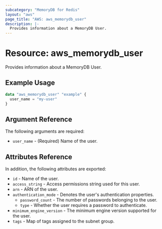 ```yaml
---
subcategory: "MemoryDB for Redis"
layout: "aws"
page_title: "AWS: aws_memorydb_user"
description: |-
  Provides information about a MemoryDB User.
---
```


# Resource: aws_memorydb_user

Provides information about a MemoryDB User.

## Example Usage

```terraform
data "aws_memorydb_user" "example" {
  user_name = "my-user"
}
```

## Argument Reference

The following arguments are required:

* `user_name` - (Required) Name of the user.

## Attributes Reference

In addition, the following attributes are exported:

* `id` - Name of the user.
* `access_string` - Access permissions string used for this user.
* `arn` - ARN of the user.
* `authentication_mode` - Denotes the user's authentication properties.
    * `password_count` - The number of passwords belonging to the user.
    * `type` - Whether the user requires a password to authenticate.
* `minimum_engine_version` - The minimum engine version supported for the user.
* `tags` - Map of tags assigned to the subnet group.
